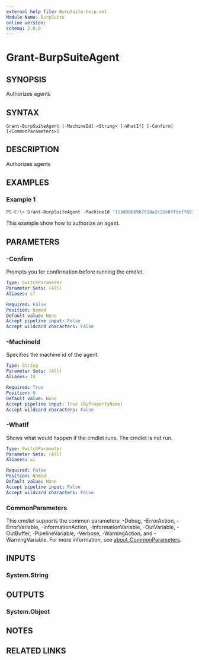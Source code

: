 ```yaml
---
external help file: BurpSuite-help.xml
Module Name: BurpSuite
online version:
schema: 2.0.0
---
```


# Grant-BurpSuiteAgent

## SYNOPSIS
Authorizes agents

## SYNTAX

```
Grant-BurpSuiteAgent [-MachineId] <String> [-WhatIf] [-Confirm] [<CommonParameters>]
```

## DESCRIPTION
Authorizes agents

## EXAMPLES

### Example 1
```powershell
PS C:\> Grant-BurpSuiteAgent -MachineId '313d80669b7918a2c22e8ffdeff607bc28879fdae50c1c2bb620147e72c473d7'
```

This example show how to authorize an agent.

## PARAMETERS

### -Confirm
Prompts you for confirmation before running the cmdlet.

```yaml
Type: SwitchParameter
Parameter Sets: (All)
Aliases: cf

Required: False
Position: Named
Default value: None
Accept pipeline input: False
Accept wildcard characters: False
```

### -MachineId
Specifies the machine id of the agent.

```yaml
Type: String
Parameter Sets: (All)
Aliases: Id

Required: True
Position: 0
Default value: None
Accept pipeline input: True (ByPropertyName)
Accept wildcard characters: False
```

### -WhatIf
Shows what would happen if the cmdlet runs.
The cmdlet is not run.

```yaml
Type: SwitchParameter
Parameter Sets: (All)
Aliases: wi

Required: False
Position: Named
Default value: None
Accept pipeline input: False
Accept wildcard characters: False
```

### CommonParameters
This cmdlet supports the common parameters: -Debug, -ErrorAction, -ErrorVariable, -InformationAction, -InformationVariable, -OutVariable, -OutBuffer, -PipelineVariable, -Verbose, -WarningAction, and -WarningVariable. For more information, see [about_CommonParameters](http://go.microsoft.com/fwlink/?LinkID=113216).

## INPUTS

### System.String

## OUTPUTS

### System.Object
## NOTES

## RELATED LINKS

